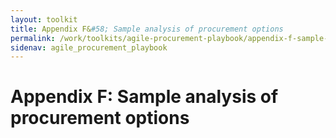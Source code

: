 ```yaml
---
layout: toolkit
title: Appendix F&#58; Sample analysis of procurement options
permalink: /work/toolkits/agile-procurement-playbook/appendix-f-sample-analysis-of-procurement-options/
sidenav: agile_procurement_playbook
---
```


# Appendix F: Sample analysis of procurement options
